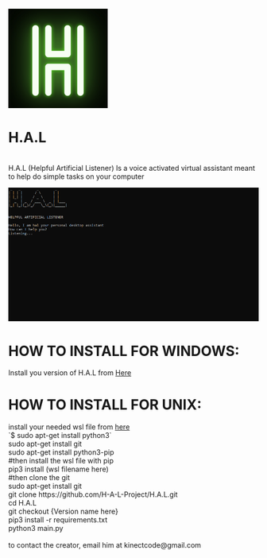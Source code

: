 ![image](https://raw.githubusercontent.com/H-A-L-Project/H.A.L/main/logo.png)
# H.A.L

<br>H.A.L (Helpful Artificial Listener) Is a voice activated virtual assistant meant to help do simple tasks on your computer

![image](https://raw.githubusercontent.com/H-A-L-Project/H.A.L/main/image.png)

<h1>HOW TO INSTALL FOR WINDOWS:</h1>
Install you version of H.A.L from <a href="https://github.com/H-A-L-Project/H.A.L/releases">Here</a>

<h1>HOW TO INSTALL FOR UNIX:</h1>
install your needed wsl file from <a href="https://www.lfd.uci.edu/~gohlke/pythonlibs/#pyaudio">here</a>
<br>
`$ sudo apt-get install python3`
<br>sudo apt-get install git
<br>sudo apt-get install python3-pip
<br>#then install the wsl file with pip
<br>pip3 install (wsl filename here)
<br>#then clone the git
<br>sudo apt-get install git
<br>git clone https://github.com/H-A-L-Project/H.A.L.git
<br>cd H.A.L
<br>git checkout {Version name here}
<br>pip3 install -r requirements.txt
<br>python3 main.py
<br>
<br>
to contact the creator, email him at kinectcode@gmail.com
